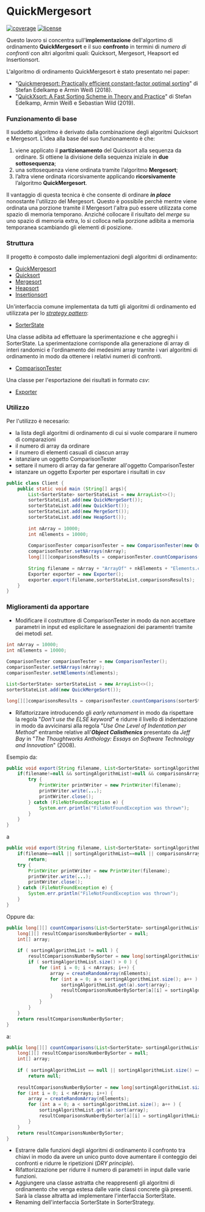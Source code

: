 # QuickMergesort
[![coverage](https://img.shields.io/badge/coverage-100%25-brightgreen)](src/test/java)
[![license](https://img.shields.io/badge/license-MIT-blue)](LICENSE)

Questo lavoro si concentra sull'**implementazione** dell'algortimo di ordinamento **QuickMergesort** e il suo **confronto** in termini di _numero di confronti_ con altri algoritmi quali: Quicksort, Mergesort, Heapsort ed Insertionsort.

L'algoritmo di ordinamento QuickMergesort è stato presentato nei paper:
- "[Quickmergesort: Practically efficient constant-factor optimal sorting](https://arxiv.org/abs/1804.10062)" di Stefan Edelkamp e Armin Weiß (2018).
- "[QuickXsort: A Fast Sorting Scheme in Theory and Practice](https://link.springer.com/article/10.1007/s00453-019-00634-0)" di Stefan Edelkamp, Armin Weiß e Sebastian Wild (2019).

### Funzionamento di base

Il suddetto algoritmo è derivato dalla combinazione degli algoritmi Quicksort e Mergesort.
L’idea alla base del suo funzionamento è che:
1. viene applicato il **partizionamento** del Quicksort alla sequenza da ordinare. Si
ottiene la divisione della sequenza iniziale in **due sottosequenza**;
2. una sottosequenza viene ordinata tramite l’algoritmo **Mergesort**;
3. l’altra viene ordinata ricorsivamente applicando **ricorsivamente** l’algoritmo **QuickMergesort**.

Il vantaggio di questa tecnica è che consente di ordinare _**in place**_ nonostante l'utilizzo del Mergesort.
Questo è possibile perchè mentre viene ordinata una porzione tramite il Mergesort l'altra può essere utilizzata come spazio di memoria temporano.
Anziché collocare il risultato del *merge* su uno spazio di memoria extra, lo si colloca nella
porzione adibita a memoria temporanea scambiando gli elementi di posizione.

### Struttura

Il progetto è composto dalle implementazioni degli algoritmi di ordinamento:
- [QuickMergesort](src/main/java/QuickMergeSort.java)
- [Quicksort](src/main/java/QuickSort.java)
- [Mergesort](src/main/java/MergeSort.java)
- [Heapsort](src/main/java/HeapSort.java)
- [Insertionsort](src/main/java/InsertionSort.java)

Un'interfaccia comune implementata da tutti gli algoritmi di ordinamento ed utilizzata per lo [*strategy pattern*](https://refactoring.guru/design-patterns/strategy):
- [SorterState](src/main/java/SorterState.java)

Una classe adibita ad effettuare la sperimentazione e che aggreghi i SorterState.
La sperimentazione corrisponde alla generazione di array di interi randomici e l'ordinamento dei medesimi array tramite i vari algoritmi di ordinamento in modo da ottenere i relativi numeri di confronti.
- [ComparisonTester](src/main/java/ComparisonTester.java)

Una classe per l'esportazione dei risultati in formato *csv*:
- [Exporter](src/main/java/Exporter.java)

### Utilizzo

Per l'utilizzo è necesario:
- la lista degli algoritmi di ordinamento di cui si vuole comparare il numero di comparazioni
- il numero di array da ordinare
- il numero di elementi casuali di ciascun array
- istanziare un oggetto ComparisonTester
- settare il numero di array da far generare all'oggetto ComparisonTester
- istanzare un oggetto Exporter per esportare i risultati in csv
```Java
public class Client {  
    public static void main (String[] args){  
        List<SorterState> sorterStateList = new ArrayList<>();  
        sorterStateList.add(new QuickMergeSort());  
        sorterStateList.add(new QuickSort());  
        sorterStateList.add(new MergeSort());  
        sorterStateList.add(new HeapSort());  
        
        int nArray = 10000; 
        int nElements = 10000;  
          
        ComparisonTester comparisonTester = new ComparisonTester(new QuickMergeSort(),nElements);  
        comparisonTester.setNArrays(nArray);  
        long[][]comparisonsResults = comparisonTester.countComparisons(sorterStateList);
        
        String filename = nArray + "ArrayOf" + nkElements + "Elements.csv";  
        Exporter exporter = new Exporter();  
        exporter.export(filename,sorterStateList,comparisonsResults);  
    }  
}
```

### Miglioramenti da apportare

- Modificare il costruttore di ComparisonTester in modo da non accettare parametri in input ed esplicitare le assegnazioni dei paramentri tramite dei metodi _set_.
```java
int nArray = 10000;
int nElements = 10000;    
  
ComparisonTester comparisonTester = new ComparisonTester();  
comparisonTester.setNArrays(nArray);
comparisonTester.setNElements(nElements);

List<SorterState> sorterStateList = new ArrayList<>();  
sorterStateList.add(new QuickMergeSort());

long[][]comparisonsResults = comparisonTester.countComparisons(sorterStateList);  
```

- Rifattorizzare introducendo gli _early returnament_ in modo da rispettare la regola "_Don’t use the ELSE keyword_" e ridurre il livello di indentazione in modo da avvicinarsi alla regola "_Use One Level of Indentation per Method_" entrambe relative all'_**Object Calisthenics**_ presentato da _Jeff Bay_ in "_The Thoughtworks Anthology: Essays on Software Technology and Innovation_" (2008).

Esempio da:
```Java
public void export(String filename, List<SorterState> sortingAlgorithmList, long[][] comparisonsArray) {
	if(filename!=null && sortingAlgorithmList!=null && comparisonsArray!=null) {
		try {
			PrintWriter printWriter = new PrintWriter(filename);
			printWriter.write(...);	
			printWriter.close();
		} catch (FileNotFoundException e) {
			System.err.println("FileNotFoundException was thrown");
		}
	}
}
```
a
```Java
public void export(String filename, List<SorterState> sortingAlgorithmList, long[][] comparisonsArray) {
	if(filename==null || sortingAlgorithmList==null || comparisonsArray==null)
		return;
	try {
		PrintWriter printWriter = new PrintWriter(filename);
		printWriter.write(...);	
		printWriter.close();
	} catch (FileNotFoundException e) {
		System.err.println("FileNotFoundException was thrown");
	}
}
```

Oppure da:
```Java
public long[][] countComparisons(List<SorterState> sortingAlgorithmList) {
	long[][] resultComparisonsNumberBySorter = null;
	int[] array;
	
	if ( sortingAlgorithmList != null ) {
		resultComparisonsNumberBySorter = new long[sortingAlgorithmList.size()][nArrays];
		if ( sortingAlgorithmList.size() > 0 ) {
			for (int i = 0; i < nArrays; i++) {
				array = createRandomArray(nElements);
				for (int a = 0; a < sortingAlgorithmList.size(); a++ ) {
					sortingAlgorithmList.get(a).sort(array);
					resultComparisonsNumberBySorter[a][i] = sortingAlgorithmList.get(a).getKeysComparisonsNumber();
				}
			}
		}
	}
	return resultComparisonsNumberBySorter;
}
```
a:
```Java
public long[][] countComparisons(List<SorterState> sortingAlgorithmList) {
	long[][] resultComparisonsNumberBySorter = null;
	int[] array;
	
	if ( sortingAlgorithmList == null || sortingAlgorithmList.size() == 0)
		return null;
		
	resultComparisonsNumberBySorter = new long[sortingAlgorithmList.size()][nArrays];
	for (int i = 0; i < nArrays; i++) {
		array = createRandomArray(nElements);
		for (int a = 0; a < sortingAlgorithmList.size(); a++ ) {
			sortingAlgorithmList.get(a).sort(array);
			resultComparisonsNumberBySorter[a][i] = sortingAlgorithmList.get(a).getKeysComparisonsNumber();
		}
	}
	return resultComparisonsNumberBySorter;
}
```

- Estrarre dalle funzioni degli algoritmi di ordinamento il confronto tra chiavi in modo da avere un unico punto dove aumentare il conteggio dei confronti e ridurre le ripetizioni (_DRY principle_).
- Rifattorizzazione per ridurre il numero di parametri in input dalle varie funzioni.
- Aggiungere una classe astratta che reappresenti gli algoritmi di ordinamento che venga estesa dalle varie classi concrete già presenti.
  Sarà la classe altratta ad implementare l'interfaccia SorterState.
- Renaming dell'interfaccia SorterState in SorterStrategy.
